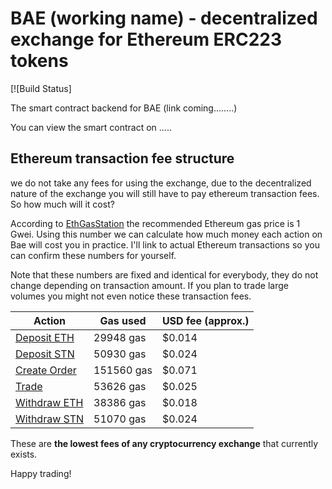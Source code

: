 # BAE (working name) - decentralized exchange for Ethereum ERC223 tokens
[![Build Status]

The smart contract backend for BAE (link coming........)



You can view the smart contract on ..... 

## Ethereum transaction fee structure

we do not take any fees for using the exchange, due to the decentralized nature of the exchange you will still have to pay ethereum transaction fees. So how much will it cost?

According to [EthGasStation](https://ethgasstation.info/index.php) the recommended Ethereum gas price is 1 Gwei. Using this number we can calculate how much money each action on Bae will cost you in practice. I'll link to actual Ethereum transactions so you can confirm these numbers for yourself.

Note that these numbers are fixed and identical for everybody, they do not change depending on transaction amount. If you plan to trade large volumes you might not even notice these transaction fees.

Action  | Gas used  |  USD fee (approx.)
--|---|--
[Deposit ETH](https://rinkeby.etherscan.io/tx/0x3f05b6252589c3c6ee437f38abc0d0e427cc7aa5eb44587b0a49d719322ac343)  | 29948 gas  |  $0.014
[Deposit STN](https://rinkeby.etherscan.io/tx/0xe24e41a2fa985bc16a7fe3f8bbaf6b587ef7d7546a5b0b6472b85db360539498)  | 50930 gas | $0.024
[Create Order](https://rinkeby.etherscan.io/tx/0xf589edbbbe9f8208d61ba99ec2f43dd28973a288d7d919afbf886027a9518933)  | 151560 gas |  $0.071
[Trade](https://rinkeby.etherscan.io/tx/0x0f44bb9ad8dc299abd002b3ae3bdc8ee231d459bb7d386b41eda8d787e679c5a)  | 53626 gas  |  $0.025
[Withdraw ETH](https://rinkeby.etherscan.io/tx/0x4f0f4f6e023f50ac2da654c609632773f0a63640a1ad8ec135b5b2899a833201)  | 38386 gas  | $0.018
[Withdraw STN](https://rinkeby.etherscan.io/tx/0xbb2bff12f72e2e232bfffa1e1e24cc964acea043e5fb36abaf9d5c51f34c532f)  | 51070 gas | $0.024

These are **the lowest fees of any cryptocurrency exchange** that currently exists.

Happy trading!
